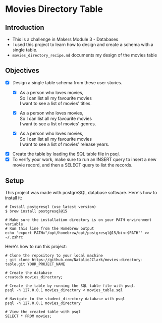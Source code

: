 # Movies Directory Table

## Introduction
- This is a challenge in Makers Module 3 - Databases
- I used this project to learn how to design and create a schema with a single table.
- `movies_directory_recipe.md` documents my design of the movies table
  
## Objectives
- [x] Design a single table schema from these user stories.
  - [x] As a person who loves movies,  
        So I can list all my favourite movies  
        I want to see a list of movies' titles.

  - [x] As a person who loves movies,  
        So I can list all my favourite movies  
        I want to see a list of movies' genres.

  - [x] As a person who loves movies,  
        So I can list all my favourite movies  
        I want to see a list of movies' release years.
- [x] Create the table by loading the SQL table file in psql.
- [x] To verify your work, make sure to run an INSERT query to insert a new movie record, and then a SELECT query to list the records.

## Setup
This project was made with postgreSQL database software. Here's how to install it:
```shell
# Install postgresql (use latest version)
$ brew install postgresql@15

# Make sure the installation directory is on your PATH environment variable
# Run this line from the Homebrew output
echo 'export PATH="/opt/homebrew/opt/postgresql@15/bin:$PATH"' >> ~/.zshrc
```
Here's how to run this project:
```shell
# Clone the repository to your local machine
; git clone https://github.com/NatalieJClark/movies-directory-table.git YOUR_PROJECT_NAME

# Create the database
createdb movies_directory;

# Create the table by running the SQL table file with psql.
psql -h 127.0.0.1 movies_directory < movies_table.sql

# Navigate to the student_directory database with psql
psql -h 127.0.0.1 movies_directory

# View the created table with psql
SELECT * FROM movies;
